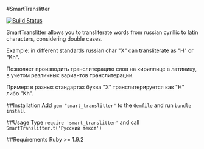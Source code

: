 #SmartTranslitter

[![Build Status](https://secure.travis-ci.org/Mehonoshin/smart_translitter.png?branch=master)](http://travis-ci.org/Mehonoshin/smart_translitter)

SmartTranslitter allows you to transliterate words from russian cyrillic to latin characters, considering double cases.

Example: in different standards russian char "Х" can transliterate as "H" or "Kh".



Позволяет производить транслитерацию слов на кириллице в латиницу, в учетом различных вариантов транслитерации.

Пример: в разных стандартах буква "Х" транслитерируется как "H" либо "Kh". 


##Installation
Add `gem "smart_translitter"` to the `Gemfile` and run `bundle install`


##Usage
Type `require 'smart_translitter'`
and call `SmartTranslitter.t('Русский текст')`


##Requirements
Ruby >= 1.9.2


